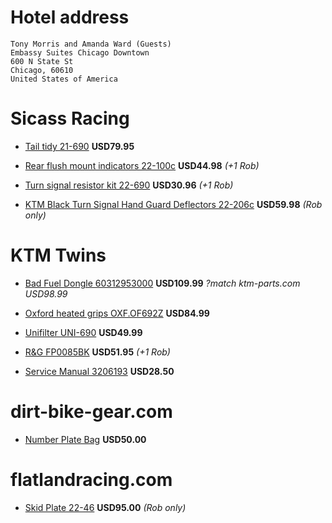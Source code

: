 # Hotel address

    Tony Morris and Amanda Ward (Guests)
    Embassy Suites Chicago Downtown
    600 N State St
    Chicago, 60610
    United States of America

# Sicass Racing

  * [Tail tidy 21-690](http://sicassracing.com/store/products/tail_lights/sicass_easy_fit/ktm_690_easy_fit_under_fender)  **USD79.95**

  * [Rear flush mount indicators 22-100c](http://sicassracing.com/store/turn_signals/led/orange_lens_led_flat_mount_ktm) **USD44.98** *(+1 Rob)*

  * [Turn signal resistor kit 22-690](http://sicassracing.com/store/products/turn_signals/wiring/ktm_690_led_turn_signal_resistor_kit) **USD30.96** *(+1 Rob)*

  * [KTM Black Turn Signal Hand Guard Deflectors 22-206c](http://sicassracing.com/store/products/turn_signals/led/sicass_ktm_black_turn_signal_hand_guard_deflectors) **USD59.98** *(Rob only)*

# KTM Twins

  * [Bad Fuel Dongle 60312953000](http://www.ktmtwins.com/ktm-60312953000) **USD109.99** *?match ktm-parts.com USD98.99*

  * [Oxford heated grips OXF.OF692Z](http://www.ktmtwins.com/oxford-ktm-heated-grip-set) **USD84.99**

  * [Unifilter UNI-690](http://www.ktmtwins.com/uni-ktm-690-enduro-smc-air-filter) **USD49.99**

  * [R&G FP0085BK](http://www.ktmtwins.com/r-g-ktm-690-enduro-fork-sliders) **USD51.95** *(+1 Rob)*

  * [Service Manual 3206193](http://www.ktmtwins.com/ktm-690-2008-2013-enduro-smc-service-manual-dvd) **USD28.50**
  
# dirt-bike-gear.com

  * [Number Plate Bag](http://dirt-bike-gear.com/npb.html) **USD50.00**

# flatlandracing.com

  * [Skid Plate 22-46](http://flatlandracing.com/Merchant2/merchant.mvc?Screen=PROD&Store_Code=FR&Product_Code=24-46) **USD95.00** *(Rob only)*

